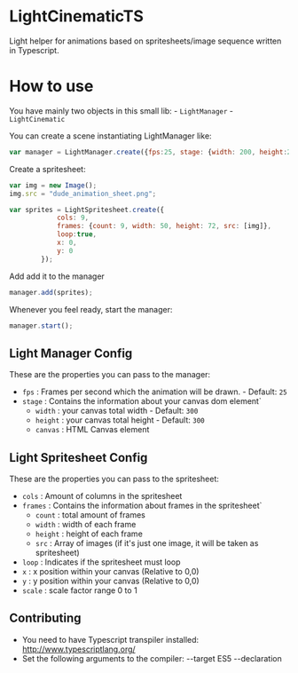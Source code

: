# LightCinematicTS
Light helper for animations based on spritesheets/image sequence written in Typescript.

# How to use
You have mainly two objects in this small lib:
	- `LightManager`
	- `LightCinematic`

You can create a scene instantiating LightManager like:
```javascript
var manager = LightManager.create({fps:25, stage: {width: 200, height:200, canvas:document.getElementById('myCanvas')}});
```

Create a spritesheet:
```javascript
var img = new Image();
img.src = "dude_animation_sheet.png";

var sprites = LightSpritesheet.create({
			cols: 9,
			frames: {count: 9, width: 50, height: 72, src: [img]},
			loop:true,
			x: 0,
			y: 0
		});
```
Add add it to the manager

```javascript
manager.add(sprites);
```
Whenever you feel ready, start the manager:

```javascript
manager.start();
```

## Light Manager Config
These are the properties you can pass to the manager:

- `fps`         : Frames per second which the animation will be drawn. - Default: `25`
- `stage`     	: Contains the information about your canvas dom element`
	- `width`      : your canvas total width - Default: `300`
	- `height`      : your canvas total height - Default: `300`
	- `canvas`      : HTML Canvas element

## Light Spritesheet Config
These are the properties you can pass to the spritesheet:

- `cols`         : Amount of columns in the spritesheet
- `frames`     	: Contains the information about frames in the spritesheet`
	- `count`      : total amount of frames
	- `width`      : width of each frame
	- `height`      : height of each frame
	- `src`      : Array of images (if it's just one image, it will be taken as spritesheet)
- `loop`      : Indicates if the spritesheet must loop
- `x`      : x position within your canvas (Relative to 0,0)
- `y`      : y position within your canvas (Relative to 0,0)
- `scale`      : scale factor range 0 to 1

## Contributing

- You need to have Typescript transpiler installed: http://www.typescriptlang.org/
- Set the following arguments to the compiler: --target ES5 --declaration
